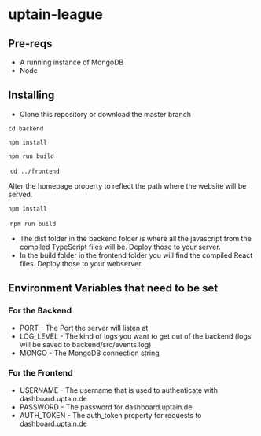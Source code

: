 # uptain-league

## Pre-reqs
* A running instance of MongoDB
* Node

## Installing
* Clone this repository or download the master branch

 `cd backend`
 
 `npm install`
 
 `npm run build`
 
 `cd ../frontend`

  Alter the homepage property to reflect the path where the website will be served.
 
 `npm install`
 
 `npm run build`
* The dist folder in the backend folder is where all the javascript from the compiled TypeScript files will be.
Deploy those to your server.
* In the build folder in the frontend folder you will find the compiled React files. Deploy those to your webserver.

## Environment Variables that need to be set
### For the Backend
* PORT - The Port the server will listen at
* LOG_LEVEL - The kind of logs you want to get out of the backend (logs will be saved to backend/src/events.log)
* MONGO - The MongoDB connection string

### For the Frontend
* USERNAME - The username that is used to authenticate with dashboard.uptain.de
* PASSWORD - The password for dashboard.uptain.de
* AUTH_TOKEN - The auth_token property for requests to dashboard.uptain.de
